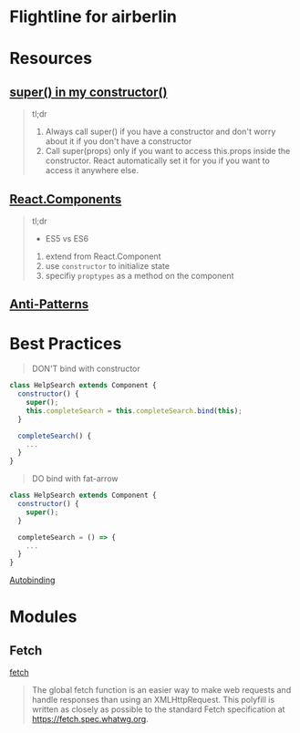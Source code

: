 # Flightline for airberlin

# Resources

## [super() in my constructor()](http://cheng.logdown.com/posts/2016/03/26/683329)

>tl;dr
>1. Always call super() if you have a constructor and don't worry about it if you don't have a constructor
>2. Call super(props) only if you want to access this.props inside the constructor. React automatically set it for you if you want to access it anywhere else.

## [React.Components](http://blog.revathskumar.com/2016/02/reactjs-writing-in-es6.html)

>tl;dr
>* ES5 vs ES6
> 1. extend from React.Component
> 2. use `constructor` to initialize state
> 3. specifiy `proptypes` as a method on the component

## [Anti-Patterns](https://medium.com/@esamatti/react-js-pure-render-performance-anti-pattern-fb88c101332f#.opzuzj632)

# Best Practices

>DON'T bind with constructor

```js
class HelpSearch extends Component {
  constructor() {
    super();
    this.completeSearch = this.completeSearch.bind(this);
  }

  completeSearch() {
    ...
  }
}
```

>DO bind with fat-arrow

```js
class HelpSearch extends Component {
  constructor() {
    super();
  }

  completeSearch = () => {
    ...
  }
}
```

[Autobinding](https://facebook.github.io/react/blog/2015/01/27/react-v0.13.0-beta-1.html#autobinding)

# Modules

## Fetch

[fetch](https://github.com/github/fetch)
>The global fetch function is an easier way to make web requests and handle responses than using an XMLHttpRequest. This polyfill is written as closely as possible to the standard Fetch specification at https://fetch.spec.whatwg.org.

